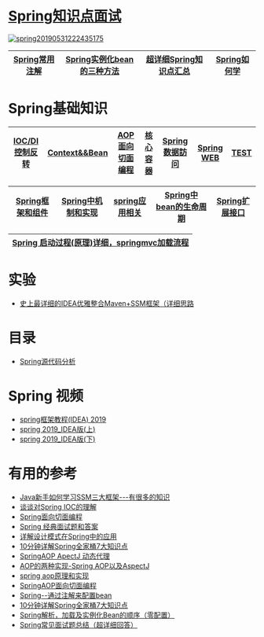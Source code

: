 
# [Spring知识点面试](https://github.com/stevenli91748/JAVA-Architecture/blob/master/JAVA%20Framework/Spring/Interview/README.md)

<a href="https://ibb.co/T1ZJxpx"><img src="https://i.ibb.co/kJpzsks/spring20190531222435175.png" alt="spring20190531222435175" border="0"></a>

[Spring常用注解](https://github.com/stevenli91748/JAVA-Architecture/blob/master/JAVA%20Framework/Spring/Spring常用注解/README.md)|[Spring实例化bean的三种方法](https://www.cnblogs.com/liwendeboke/p/6228129.html)|[超详细Spring知识点汇总](https://blog.csdn.net/pingdouble/article/details/79526068)|[Spring如何学](https://github.com/stevenli91748/JAVA-Architecture/blob/master/JAVA%20Framework/Spring/Spring如何学.md)|
---|---|---|---|

# Spring基础知识

[IOC/DI 控制反转](https://github.com/stevenli91748/JAVA-Architecture/blob/master/JAVA%20Framework/Spring/Spring基础知识/IOC控制反转.md)|[Context&&Bean](https://github.com/stevenli91748/JAVA-Architecture/blob/master/JAVA%20Framework/Spring/Spring基础知识/context上下文和bean.md)|[AOP 面向切面编程](https://github.com/stevenli91748/JAVA-Architecture/blob/master/JAVA%20Framework/Spring/Spring%E5%9F%BA%E7%A1%80%E7%9F%A5%E8%AF%86/%E7%BB%84%E4%BB%B6---AOP.md)|[核心容器](https://github.com/stevenli91748/JAVA-Architecture/blob/master/JAVA%20Framework/Spring/Spring基础知识/核心容器(core%20container).md)|[Spring数据訪问](https://github.com/stevenli91748/JAVA-Architecture/blob/master/JAVA%20Framework/Spring/Spring%E5%9F%BA%E7%A1%80%E7%9F%A5%E8%AF%86/Spring%E6%95%B0%E6%8D%AE%E8%A8%AA%E9%97%AE.md)|[Spring WEB](https://github.com/stevenli91748/JAVA-Architecture/blob/master/JAVA%20Framework/Spring/Spring%E5%9F%BA%E7%A1%80%E7%9F%A5%E8%AF%86/Spring%20Web.md)|[TEST](https://github.com/stevenli91748/JAVA-Architecture/blob/master/JAVA%20Framework/Spring/Spring%E5%9F%BA%E7%A1%80%E7%9F%A5%E8%AF%86/Spring%20Test.md)|
---|---|---|---|---|---|---|

[Spring框架和组件](https://github.com/stevenli91748/JAVA-Architecture/blob/master/JAVA%20Framework/Spring/Spring%E5%9F%BA%E7%A1%80%E7%9F%A5%E8%AF%86/Spring%E6%A1%86%E6%9E%B6%E5%92%8C%E7%BB%84%E4%BB%B6.md)|[Spring中机制和实现](https://github.com/stevenli91748/JAVA-Architecture/blob/master/JAVA%20Framework/Spring/Spring%E5%9F%BA%E7%A1%80%E7%9F%A5%E8%AF%86/spring%E6%9C%BA%E5%88%B6%E4%B8%8E%E5%AE%9E%E7%8E%B0.md)|[spring应用相关](https://github.com/stevenli91748/JAVA-Architecture/blob/master/JAVA%20Framework/Spring/Spring基础知识/spring应用相关.md)|[Spring中bean的生命周期](https://github.com/stevenli91748/JAVA-Architecture/blob/master/JAVA%20Framework/Spring/Spring基础知识/context上下文和bean.md)|[Spring扩展接口](https://github.com/stevenli91748/JAVA-Architecture/blob/master/JAVA%20Framework/Spring/Spring基础知识/Spring扩展接口.md)|
---|---|---|---|---|


[Spring 启动过程(原理)详细，springmvc加载流程](https://blog.csdn.net/linkin1989/article/details/81839798)|
---|



# 实验

* [史上最详细的IDEA优雅整合Maven+SSM框架（详细思路](https://blog.csdn.net/qq_44543508/article/details/100192558)

# 目录
* [Spring源代码分析](https://github.com/stevenli91748/JAVA-Architecture/blob/master/SourceCode/SpringSourceCode.md)



# Spring 视频

  * [spring框架教程(IDEA) 2019](https://www.bilibili.com/video/av64742878/?spm_id_from=333.788.videocard.1)
  * [spring 2019_IDEA版(上)](https://www.bilibili.com/video/av50155320/?spm_id_from=333.788.videocard.2)
  * [spring 2019_IDEA版(下)](https://www.bilibili.com/video/av50157169/?spm_id_from=333.788.videocard.0)
  
# 有用的参考
* [Java新手如何学习SSM三大框架---有很多的知识](https://www.zhihu.com/question/21142149/answer/310738460?hb_wx_block=1&utm_source=wechat_session&utm_medium=social&utm_oi=1119162453489045504)
* [谈谈对Spring IOC的理解](https://blog.csdn.net/qq_22654611/article/details/52606960/)
* [Spring面向切面编程](http://objcoding.com/2017/08/25/Spring-AOP/)
* [Spring 经典面试题和答案](https://blog.csdn.net/wypersist/article/details/80274561)
* [详解设计模式在Spring中的应用](https://blog.csdn.net/Y0Q2T57s/article/details/87899161)
* [10分钟详解Spring全家桶7大知识点](https://zhuanlan.zhihu.com/p/59327709?utm_source=wechat_session&utm_medium=social&utm_oi=991812777480134656)
* [SpringAOP ApectJ 动态代理](https://www.cnblogs.com/heapStark/p/8358217.html)
* [AOP的两种实现-Spring AOP以及AspectJ](https://www.cnblogs.com/john8169/p/9780502.html)
* [spring aop原理和实现](https://www.cnblogs.com/JavaZhangXu/p/10109642.html)
* [SpringAOP面向切面编程](https://www.cnblogs.com/SimpleWu/p/9652700.html)
* [Spring--通过注解来配置bean](https://www.cnblogs.com/dreamfree/p/4090746.html)
* [10分钟详解Spring全家桶7大知识点](https://zhuanlan.zhihu.com/p/59327709?utm_source=wechat_session&utm_medium=social&utm_oi=991812777480134656)
* [Spring解析，加载及实例化Bean的顺序（零配置）](https://blog.csdn.net/qq_27529917/article/details/79329809)
* [Spring常见面试题总结（超详细回答）](https://blog.csdn.net/a745233700/article/details/80959716)
